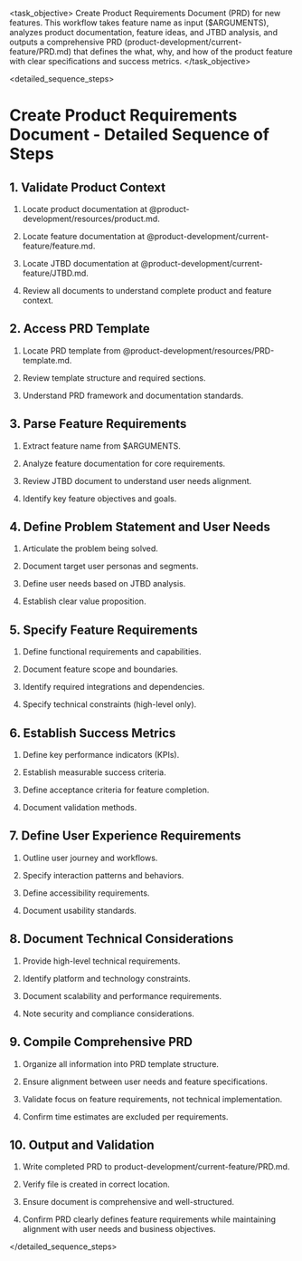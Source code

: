 <task name="Create Product Requirements Document">

<task_objective>
Create Product Requirements Document (PRD) for new features. This workflow takes feature name as input ($ARGUMENTS), analyzes product documentation, feature ideas, and JTBD analysis, and outputs a comprehensive PRD (product-development/current-feature/PRD.md) that defines the what, why, and how of the product feature with clear specifications and success metrics.
</task_objective>

<detailed_sequence_steps>
# Create Product Requirements Document - Detailed Sequence of Steps

## 1. Validate Product Context

1. Locate product documentation at @product-development/resources/product.md.

2. Locate feature documentation at @product-development/current-feature/feature.md.

3. Locate JTBD documentation at @product-development/current-feature/JTBD.md.

4. Review all documents to understand complete product and feature context.

## 2. Access PRD Template

1. Locate PRD template from @product-development/resources/PRD-template.md.

2. Review template structure and required sections.

3. Understand PRD framework and documentation standards.

## 3. Parse Feature Requirements

1. Extract feature name from $ARGUMENTS.

2. Analyze feature documentation for core requirements.

3. Review JTBD document to understand user needs alignment.

4. Identify key feature objectives and goals.

## 4. Define Problem Statement and User Needs

1. Articulate the problem being solved.

2. Document target user personas and segments.

3. Define user needs based on JTBD analysis.

4. Establish clear value proposition.

## 5. Specify Feature Requirements

1. Define functional requirements and capabilities.

2. Document feature scope and boundaries.

3. Identify required integrations and dependencies.

4. Specify technical constraints (high-level only).

## 6. Establish Success Metrics

1. Define key performance indicators (KPIs).

2. Establish measurable success criteria.

3. Define acceptance criteria for feature completion.

4. Document validation methods.

## 7. Define User Experience Requirements

1. Outline user journey and workflows.

2. Specify interaction patterns and behaviors.

3. Define accessibility requirements.

4. Document usability standards.

## 8. Document Technical Considerations

1. Provide high-level technical requirements.

2. Identify platform and technology constraints.

3. Document scalability and performance requirements.

4. Note security and compliance considerations.

## 9. Compile Comprehensive PRD

1. Organize all information into PRD template structure.

2. Ensure alignment between user needs and feature specifications.

3. Validate focus on feature requirements, not technical implementation.

4. Confirm time estimates are excluded per requirements.

## 10. Output and Validation

1. Write completed PRD to product-development/current-feature/PRD.md.

2. Verify file is created in correct location.

3. Ensure document is comprehensive and well-structured.

4. Confirm PRD clearly defines feature requirements while maintaining alignment with user needs and business objectives.

</detailed_sequence_steps>

</task>

